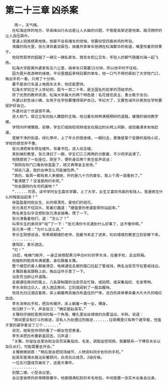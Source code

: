 # 第二十三章 凶杀案
        周一，天气晴。
       在松海这样的地方，早高峰出行永远是让人头脑的问题，不管是高架还是地面，路况拥挤的让人血压飙升。
       普通上班族搭乘地铁，倒是不会有堵车的烦恼，但要经受四面夹鸡的考验。
       清晨的阳光里，张元清背着双肩包，骑着共享单车驰骋在松海繁华的街道，嘴里咬着煎饼果子。
       他轻而易举的超越了一辆又一辆私家车、商务车和公交车，年轻人的朝气随着刘海一起飞扬。
       松海大学距离外婆家有五六公里，骑单车只需要15分钟，所以他平时不住校。
       因为晋升夜游神的缘故，平日里蹬起来特别累的单车，他一口气不停的飙到了大学校门口，掏出手机一看，只用了十分钟。
       要不是自行车道上电瓶车太多，他还能更快。
       松海大学创立于上世纪初，距今一百二十年，是全国名列前茅的顶级学府。
       除了优质的教师资源，松海大学最大的两个特色是：名花擅觅良主、勇士敢于击剑。
       外婆以前告诫小姨，女孩子在学校要懂得保护自己。年纪大了，又要告诫外孙男孩在学校要保护好自己。
       外婆对这个世道很不满。
       进入校门，穿过立有创始人雕塑的主轴，他沿着右侧种满梧桐树的道路，缓慢的骑向教学楼。
       学院内环境雅致、安静，学生们或拍短视频或坐在路边的长椅上闲聊，或抱着课本匆匆赶课。
       宽敞干净的街道，绿化草坪，上了年头的宿舍楼，一眼扫去，更像是某个安静的高档小区，学校的感觉并不重。
       张元清把单车停在楼外，背着书包，进入综合楼。
       来到梯形教室，张元清扫了一眼，学生们三三两两的分散着，不少同学逃课了。
       他随意挑了一处座位，刚坐下，便听身后两个男生低声说话：
       “我刚在校门口看到徐盈盈了，她又再等金主爸爸。”
       “胡说八道，我的女神怎么可能被包养。”
       “真的，每周一都有男人来接她，开的是几十万的豪车，我上个周一就看到了。”
       “看清楚了？没准是网约车呢。”
       “你会跟网约车司机接吻？”
       “......可恶，读中学时女生喜欢学霸，上了大学，女生又喜欢外面的有钱人。普通男生什么时候能站起来？”
       徐盈盈是同班女生，长的很漂亮，是他们的班花。
       张元清忍不住回头，笑着打趣道：“硬盘里的老婆能帮你站起来。”
       两名男生似乎没想到张元清会插嘴，愣了一下。
       张元清看着他们，道：“怎么了？”
       叫李乐生的男同学“哈”了一下：“张元清你今天遇到什么好事了，这不像你啊。”
       张元清一愣：“为什么这么说。”
       李乐生刚想说话，带黑框眼镜的老师，抱着书本走了进来，叽叽喳喳的教室立刻安静下来。
       ..........
       康阳区，麦乐酒店。
       “叮！”
       16层，电梯门敞开，一身正装搭配黑马甲白衬衫的李东泽，拄着手杖，走出轿厢。
       他瘦削的脸庞布满凝重，身后跟着关雅。
       整个楼层的客人都被清空，电梯通往走廊的路口拉起了警戒线，两名治安员守在警戒线边。
       关雅踩着高跟鞋上前，掏出证件示意了一下。
       治安员当即让开道路。
       走廊通往房间的路上，几名穿制服的治安员在忙碌，或拍照，或采集指纹、毛发等物。
       李东泽掠过众人，进入酒店房间，立刻就闻到了一股血腥味。
       他目光扫过酒店套房，床上躺着两具被白布盖住的尸体，洁白的床单晕染着大片大片的暗红血迹。
       李东泽伸出手杖，把白布揭开，床上躺着一男一女，裸身。
       他沉默了一下，声音低沉：“确实是赵英军。”
       关雅则仔细检查房间的每一个角落，瞳孔里丝丝缕缕的白雾溢出，半晌，说道：
       “房间里没有打斗的痕迹，没有人为处理过的痕迹.......垃圾桶里只有两个避孕套，但盒子里的避孕套没了三个.......”
       说完，她有些怜悯的看了一眼女性受害者。
       李东泽把白布重新盖回去，沉声道：
       “关雅，你留在这里协助治安员采集指纹、毛发，调取监控视频，我要联系一下傅百夫长以及队长们，可能需要去开会。”
       关雅微微颔首：“稍后我会把现场细节、人物资料同步到你的手机。”
       赵英军是湘水路治安署顾问，白虎兵众成员，2级斥候。
       一位五行盟成员被杀了，这是大事件。
       ...........
       别墅二楼，小型会议室。
       会议室装修的非常精致奢华，地面铺满松软的羊毛地毯，中间放置一张实木长条会议桌。